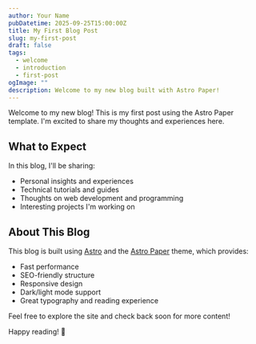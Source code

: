 ```yaml
---
author: Your Name
pubDatetime: 2025-09-25T15:00:00Z
title: My First Blog Post
slug: my-first-post
draft: false
tags:
  - welcome
  - introduction
  - first-post
ogImage: ""
description: Welcome to my new blog built with Astro Paper!
---
```


Welcome to my new blog! This is my first post using the Astro Paper template. I'm excited to share my thoughts and experiences here.

## What to Expect

In this blog, I'll be sharing:

- Personal insights and experiences
- Technical tutorials and guides
- Thoughts on web development and programming
- Interesting projects I'm working on

## About This Blog

This blog is built using [Astro](https://astro.build/) and the [Astro Paper](https://astro-paper.pages.dev/) theme, which provides:

- Fast performance
- SEO-friendly structure
- Responsive design
- Dark/light mode support
- Great typography and reading experience

Feel free to explore the site and check back soon for more content!

Happy reading! 🚀